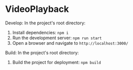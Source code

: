 # VideoPlayback

Develop: 
In the project's root directory: 
1. Install dependencies: `npm i`
2. Run the development server: `npm run start`
3. Open a browser and navigate to `http://localhost:3000/`

Build:
In the project's root directory: 
1. Build the project for deployment: `npm build`